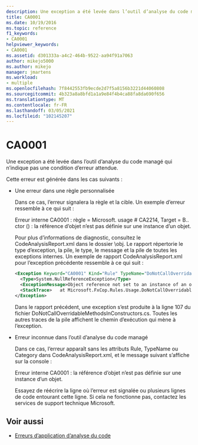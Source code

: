```yaml
---
description: Une exception a été levée dans l’outil d’analyse du code managé qui n’indique pas une condition d’erreur attendue.
title: CA0001
ms.date: 10/19/2016
ms.topic: reference
f1_keywords:
- CA0001
helpviewer_keywords:
- CA0001
ms.assetid: d301333a-a4c2-464b-9522-aa94f91a7063
author: mikejo5000
ms.author: mikejo
manager: jmartens
ms.workload:
- multiple
ms.openlocfilehash: 7f8442553fb9ecde2d7f5a8156b3221d44060808
ms.sourcegitcommit: 4b323a8a8bfd1a1a9e84f4b4ca88fa8da690f656
ms.translationtype: MT
ms.contentlocale: fr-FR
ms.lasthandoff: 03/05/2021
ms.locfileid: "102145207"
---
```

# <a name="ca0001"></a>CA0001

Une exception a été levée dans l’outil d’analyse du code managé qui n’indique pas une condition d’erreur attendue.

Cette erreur est générée dans les cas suivants :

- Une erreur dans une règle personnalisée

     Dans ce cas, l’erreur signalera la règle et la cible. Un exemple d’erreur ressemble à ce qui suit :

     Erreur interne CA0001 : règle = Microsoft. usage # CA2214, Target = B.. ctor () : la référence d’objet n’est pas définie sur une instance d’un objet.

     Pour plus d’informations de diagnostic, consultez le CodeAnalysisReport.xml dans le dossier \obj. Le rapport répertorie le type d’exception, la pile, le type, le message et la pile de toutes les exceptions internes. Un exemple de rapport CodeAnalysisReport.xml pour l’exception précédente ressemble à ce qui suit :

     ```xml
     <Exception Keyword="CA0001" Kind="Rule" TypeName="DoNotCallOverridableMethodsInConstructors" Category="Microsoft.Usage" CheckId="CA2214" Target="B..ctor()">
       <Type>System.NullReferenceException</Type>
       <ExceptionMessage>Object reference not set to an instance of an object.</ExceptionMessage>
       <StackTrace>   at Microsoft.FxCop.Rules.Usage.DoNotCallOverridableMethodsInConstructors.CheckCallees(Method method, Boolean isCallVirt) in d:\rules\DoNotCallOverridableMethodsInConstructors.cs:line 107 at Microsoft.FxCop.Rules.Usage.DoNotCallOverridableMethodsInConstructors.CheckCallees(Method method, Boolean isCallVirt) in d:\rules\DoNotCallOverridableMethodsInConstructors.cs:line 128 at Microsoft.FxCop.Rules.Usage.DoNotCallOverridableMethodsInConstructors.Check(Member member) in d:\rules\DoNotCallOverridableMethodsInConstructors.cs:line 58 at Microsoft.FxCop.Engines.Introspection.AnalysisVisitor.CheckMember(Member member, NodeBase target) in d:\Engines\Introspection\AnalysisVisitor.cs:line 743</StackTrace>
     </Exception>
     ```

     Dans le rapport précédent, une exception s’est produite à la ligne 107 du fichier DoNotCallOverridableMethodsInConstructors.cs. Toutes les autres traces de la pile affichent le chemin d’exécution qui mène à l’exception.

- Erreur inconnue dans l’outil d’analyse du code managé

     Dans ce cas, l’erreur apparaît sans les attributs Rule, TypeName ou Category dans CodeAnalysisReport.xml, et le message suivant s’affiche sur la console :

     Erreur interne CA0001 : la référence d’objet n’est pas définie sur une instance d’un objet.

     Essayez de réécrire la ligne où l’erreur est signalée ou plusieurs lignes de code entourant cette ligne. Si cela ne fonctionne pas, contactez les services de support technique Microsoft.

## <a name="see-also"></a>Voir aussi

- [Erreurs d’application d’analyse du code](../code-quality/code-analysis-application-errors.md)
